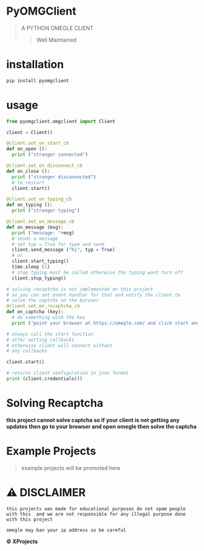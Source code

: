 # PyOMGClient
> A PYTHON OMEGLE CLIENT 
>> Well Maintained

# installation

```bash
pip install pyomgclient
```

# usage

```python 
from pyomgclient.omgclient import Client

client = Client()

@client.set_on_start_cb
def on_open ():
  print ("stranger connected")

@client.set_on_disconnect_cb
def on_close ():
  print ("stranger disconnected")
  # to restart
  client.start()

@client.set_on_typing_cb
def on_typing ():
  print ("stranger typing")

@client.set_on_message_cb
def on_message (msg):
  print ("message: "+msg)
  # sends a message
  # set typ = True for type and send
  client.send_message ("hi", typ = True)
  # or
  client.start_typing()
  time.sleep (1)
  # stop typing must be called otherwise the typing wont turn off
  client.stop_typing()

# solving recaptcha is not implemented on this project
# so you can set event handler for that and notify the client to 
# solve the captcha on the borwser
@client.set_on_recaptcha_cb
def on_captcha (key):
  # do something with the key 
  print ("point your browser at https://omegle.com/ and click start and solve the captcha")

# always call the start function
# atfer setting callbacks
# otherwise client will connect without
# any callbacks

client.start()

# returns client configuration in json format
print (client.credentials())
```

# Solving Recaptcha

**this project cannot solve captcha so if your client is not getting any updates then go to your browser and open omegle then solve the captcha**

# Example Projects

> example projects will be promoted here

# ⚠️ DISCLAIMER

`this projects was made for educational purposes
do not spam people with this 
and we are not responsible for any illegal purpose done with this project`

  `omegle may ban your ip address so be careful`

**© XProjects**

